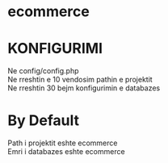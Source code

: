 # ecommerce
# KONFIGURIMI
Ne config/config.php <br>
Ne rreshtin e 10 vendosim pathin e projektit <br>
Ne rreshtin 30 bejm konfigurimin e databazes

# By Default
Path i projektit eshte ecommerce <br>
Emri i databazes eshte ecommerce
